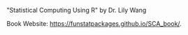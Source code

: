 "Statistical Computing Using R" by Dr. Lily Wang 

Book Website: https://funstatpackages.github.io/SCA_book/.
